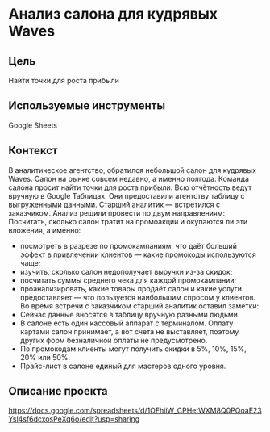 # Анализ салона для кудрявых Waves
## Цель
Найти точки для роста прибыли

## Используемые инструменты
Google Sheets

## Контекст
В аналитическое агентство, обратился небольшой салон для кудрявых Waves. 
Салон на рынке совсем недавно, а именно полгода. Команда салона просит найти точки для роста прибыли. Всю отчётность ведут вручную в Google Таблицах. Они предоставили агентству таблицу с выгруженными данными.
Старший аналитик — встретился с заказчиком. Анализ решили провести по двум направлениям:
Посчитать, сколько салон тратит на промоакции и окупаются ли эти вложения, а именно:
- посмотреть в разрезе по промокампаниям, что даёт больший эффект в привлечении клиентов — какие промокоды используются чаще;
- изучить, сколько салон недополучает выручки из-за скидок;
- посчитать суммы среднего чека для каждой промокампании;
- проанализировать, какие товары продаёт салон и какие услуги предоставляет — что пользуется наибольшим спросом у клиентов.
Во время встречи с заказчиком старший аналитик оставил заметки:
- Сейчас данные вносятся в таблицу вручную разными людьми.
- В салоне есть один кассовый аппарат с терминалом. Оплату картами салон принимает, а вот счета не выставляет, поэтому других форм безналичной оплаты не предусмотрено.
- По промокодам клиенты могут получить скидки в 5%, 10%, 15%, 20% или 50%.
- Прайс-лист в салоне единый для мастеров одного уровня.


## Описание проекта






https://docs.google.com/spreadsheets/d/1OFhiiW_CPHetWXM8Q0PQoaE23Ysl4sf6dcxosPeXq6o/edit?usp=sharing
